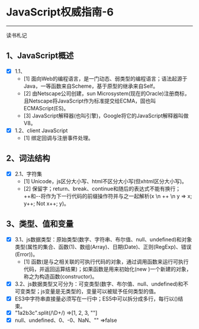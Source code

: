 # JavaScript权威指南-6

------
读书札记

## 1、JavaScript概述
- [x] 1.1、
	- [1] 面向Web的编程语言，是一门动态、弱类型的编程语言；语法起源于Java，一等函数来自Scheme，基于原型的继承来自Self。
	- [2] 由Netscape公司创建，sun Microsystem(现在的Oracle)注册商标，且Netscape将JavaScript作为标准提交给ECMA，固也叫ECMAScript(ES)。
	- [3] JavaScript解释器(也叫引擎)，Google将它的JavaScript解释器叫做V8。
- [x] 1.2、client JavaScript
	- [1] 绑定回调与注册事件处理。

## 2、词法结构
- [x] 2.1、字符集
	- [1] Unicode，js区分大小写、html不区分大小写(但xhtml区分大小写)。
	- [2] 保留字；return、break、continue和随后的表达式不能有换行；++和--将作为下一行代码的前缀操作符并与之一起解析(x \n ++ \n y => x; y++; Not x++; y)。

## 3、类型、值和变量
- [x] 3.1、js数据类型：原始类型(数字、字符串、布尔值、null、undefined)和对象类型(属性的集合、函数(1)、数组(Array)、日期(Date)、正则(RegExp)、错误(Error))。
	- [1] 函数(是与之相关联的可执行代码的对象，通过调用函数来运行可执行代码，并返回运算结果)；如果函数是用来初始化(new )一个新建的对象，称之为构造函数(constructor)。
- [x] 3.2、js数据类型又可分为：可变类型(数字、布尔值、null、undefined)和不可变类型；js变量是无类型的，变量可以被赋予任何类型的值。
- [x] ES3中字符串直接量必须写在一行中；ES5中可以拆分成多行，每行以(\)结束。
- [x] "1a2b3c".split(/\D+/) =>[1, 2, 3, ""]
- [x] null、undefined、0、-0、NaN、"" =>false

## 

